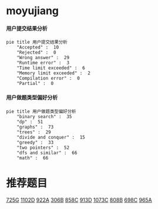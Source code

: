 # moyujiang

<!-- tabs:start -->



#### **用户提交结果分析**

```mermaid
pie title 用户提交结果分析
    "Accepted" :  10
    "Rejected" :  0
    "Wrong answer" :  29
    "Runtime error" :  3
    "Time limit exceeded" :  6
    "Memory limit exceeded" :  2
    "Compilation error" :  0
    "Partial" :  0
```

#### **用户做题类型偏好分析**

```mermaid
pie title 用户做题类型偏好分析
    "binary search" :  35
    "dp" :  51
    "graphs" :  73
    "trees" :  29
    "divide and conquer" :  15
    "greedy" :  33
    "two pointers" :  52
    "dfs and similar" :  66
    "math" :  66
```



<!-- tabs:end -->
# 推荐题目
[725G](https://codeforces.com/contest/725/problem/G)
[1102D](https://codeforces.com/contest/1102/problem/D)
[922A](https://codeforces.com/contest/922/problem/A)
[306B](https://codeforces.com/contest/306/problem/B)
[858C](https://codeforces.com/contest/858/problem/C)
[913D](https://codeforces.com/contest/913/problem/D)
[1073C](https://codeforces.com/contest/1073/problem/C)
[808B](https://codeforces.com/contest/808/problem/B)
[698C](https://codeforces.com/contest/698/problem/C)
[965A](https://codeforces.com/contest/965/problem/A)
